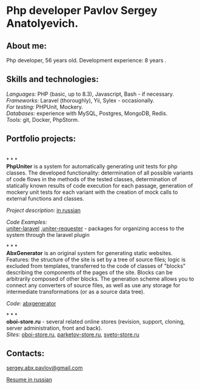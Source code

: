 <h1>Php developer Pavlov Sergey Anatolyevich.</h1>

<h2>About me: </h2>
<p>Php developer, 56 years old. Development experience: 8 years .</p>
<h2>Skills and technologies:</h2>
<p><i>Languages:</i> PHP (basic, up to 8.3), Javascript, Bash - if necessary.<br />
<i>Frameworks: </i>Laravel (thoroughly), Yii, Sylex - occasionally.<br />
<i>For testing:</i> PHPUnit, Mockery.<br />
<i>Databases:</i> experience with MySQL, Postgres, MongoDB, Redis.<br />
<i>Tools: </i>git, Docker, PhpStorm.</p>
<h2>Portfolio projects:    </h2>
<p><br />* * *<br /><b>PhpUniter</b> is a system for automatically generating unit tests for php classes. The developed functionality: determination of all possible variants of code flows in the methods of the tested classes, determination of statically known results of code execution for each passage, generation of mockery unit tests for each variant with the creation of mock calls to external functions and classes.<br />  
 <p><i>Project description: </i>
<a href="https://github.com/SergAPavlov/resume/blob/main/PhpUniter.md">in russian</a>
<p><i>Code Examples:</i>
<br /><a href="https://github.com/uniter1-dev/uniter-laravel">uniter-laravel</a> ,<a href="https://github.com/uniter1-dev/uniter-requester">uniter-requester</a> - packages for organizing access to the system through the laravel plugin<br /></p>
<p>* * *<br /><b>AbxGenerator</b> is an original system for generating static websites. Features: the structure of the site is set by a tree of source files; logic is excluded from templates, transferred to the code of classes of "blocks" describing the components of the pages of the site. Blocks can be arbitrarily composed of other blocks. The generation scheme allows you to connect any converters of source files, as well as use any storage for intermediate transformations (or as a source data tree).<br />
<p><i>Code: </i><a href="https://bitbucket.org/serge357/abxgenerator" title="abxgenerator">abxgenerator</a><br />

<p>* * *<br /><b>oboi-store.ru</b> - several related online stores (revision, support, cloning, server administration, front and back).<br />
<i>Sites:</i> <a href="https://oboi-store.ru/" title="oboi-store.ru">oboi-store.ru</a>,
<a href="https://parketov-store.ru/" title="parketov-store.ru">parketov-store.ru</a>,
<a href="https://sveto-store.ru/" title="sveto-store.ru">sveto-store.ru</a>
</p>
<h2>Contacts:</h2>
<a href="mailto:sergey.abx.pavlov@gmail.com">sergey.abx.pavlov@gmail.com</a>

<a href="https://github.com/SergAPavlov/resume/blob/main/readme_ru.md">Resume in russian</a>
